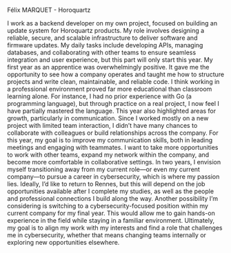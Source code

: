 Félix MARQUET - Horoquartz

I work as a backend developer on my own project, focused on building an update system for Horoquartz products. My role involves designing a reliable, secure, and scalable infrastructure to deliver software and firmware updates. My daily tasks include developing APIs, managing databases, and collaborating with other teams to ensure seamless integration and user experience, but this part will only start this year.
My first year as an apprentice was overwhelmingly positive. It gave me the opportunity to see how a company operates and taught me how to structure projects and write clean, maintainable, and reliable code. I think working in a professional environment proved far more educational than classroom learning alone. For instance, I had no prior experience with Go (a programming language), but through practice on a real project, I now feel I have partially mastered the language.
This year also highlighted areas for growth, particularly in communication. Since I worked mostly on a new project with limited team interaction, I didn’t have many chances to collaborate with colleagues or build relationships across the company.
For this year, my goal is to improve my communication skills, both in leading meetings and engaging with teammates. I want to take more opportunities to work with other teams, expand my network within the company, and become more comfortable in collaborative settings.
In two years, I envision myself transitioning away from my current role—or even my current company—to pursue a career in cybersecurity, which is where my passion lies. Ideally, I’d like to return to Rennes, but this will depend on the job opportunities available after I complete my studies, as well as the people and professional connections I build along the way.
Another possibility I’m considering is switching to a cybersecurity-focused position within my current company for my final year. This would allow me to gain hands-on experience in the field while staying in a familiar environment. Ultimately, my goal is to align my work with my interests and find a role that challenges me in cybersecurity, whether that means changing teams internally or exploring new opportunities elsewhere.
